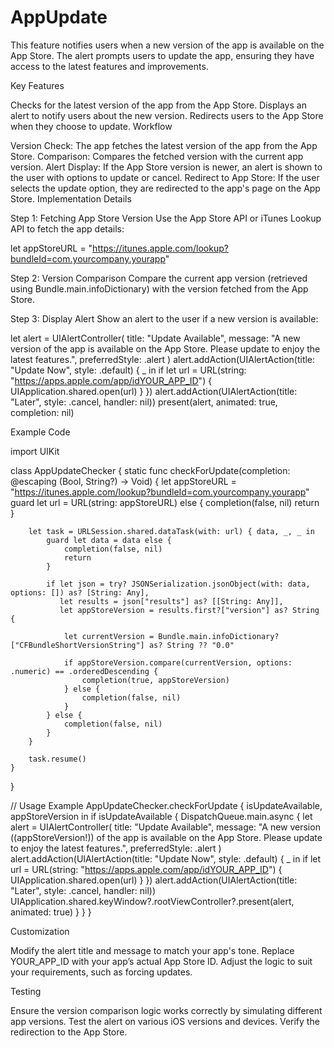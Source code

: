 # AppUpdate

This feature notifies users when a new version of the app is available on the App Store. The alert prompts users to update the app, ensuring they have access to the latest features and improvements.

Key Features

Checks for the latest version of the app from the App Store.
Displays an alert to notify users about the new version.
Redirects users to the App Store when they choose to update.
Workflow

Version Check: The app fetches the latest version of the app from the App Store.
Comparison: Compares the fetched version with the current app version.
Alert Display: If the App Store version is newer, an alert is shown to the user with options to update or cancel.
Redirect to App Store: If the user selects the update option, they are redirected to the app's page on the App Store.
Implementation Details

Step 1: Fetching App Store Version
Use the App Store API or iTunes Lookup API to fetch the app details:

let appStoreURL = "https://itunes.apple.com/lookup?bundleId=com.yourcompany.yourapp"


Step 2: Version Comparison
Compare the current app version (retrieved using Bundle.main.infoDictionary) with the version fetched from the App Store.

Step 3: Display Alert
Show an alert to the user if a new version is available:

let alert = UIAlertController(
    title: "Update Available",
    message: "A new version of the app is available on the App Store. Please update to enjoy the latest features.",
    preferredStyle: .alert
)
alert.addAction(UIAlertAction(title: "Update Now", style: .default) { _ in
    if let url = URL(string: "https://apps.apple.com/app/idYOUR_APP_ID") {
        UIApplication.shared.open(url)
    }
})
alert.addAction(UIAlertAction(title: "Later", style: .cancel, handler: nil))
present(alert, animated: true, completion: nil)


Example Code

import UIKit

class AppUpdateChecker {
    static func checkForUpdate(completion: @escaping (Bool, String?) -> Void) {
        let appStoreURL = "https://itunes.apple.com/lookup?bundleId=com.yourcompany.yourapp"
        guard let url = URL(string: appStoreURL) else {
            completion(false, nil)
            return
        }
        
        let task = URLSession.shared.dataTask(with: url) { data, _, _ in
            guard let data = data else {
                completion(false, nil)
                return
            }
            
            if let json = try? JSONSerialization.jsonObject(with: data, options: []) as? [String: Any],
               let results = json["results"] as? [[String: Any]],
               let appStoreVersion = results.first?["version"] as? String {
                
                let currentVersion = Bundle.main.infoDictionary?["CFBundleShortVersionString"] as? String ?? "0.0"
                
                if appStoreVersion.compare(currentVersion, options: .numeric) == .orderedDescending {
                    completion(true, appStoreVersion)
                } else {
                    completion(false, nil)
                }
            } else {
                completion(false, nil)
            }
        }
        
        task.resume()
    }
}

// Usage Example
AppUpdateChecker.checkForUpdate { isUpdateAvailable, appStoreVersion in
    if isUpdateAvailable {
        DispatchQueue.main.async {
            let alert = UIAlertController(
                title: "Update Available",
                message: "A new version (\(appStoreVersion!)) of the app is available on the App Store. Please update to enjoy the latest features.",
                preferredStyle: .alert
            )
            alert.addAction(UIAlertAction(title: "Update Now", style: .default) { _ in
                if let url = URL(string: "https://apps.apple.com/app/idYOUR_APP_ID") {
                    UIApplication.shared.open(url)
                }
            })
            alert.addAction(UIAlertAction(title: "Later", style: .cancel, handler: nil))
            UIApplication.shared.keyWindow?.rootViewController?.present(alert, animated: true)
        }
    }
}


Customization

Modify the alert title and message to match your app's tone.
Replace YOUR_APP_ID with your app’s actual App Store ID.
Adjust the logic to suit your requirements, such as forcing updates.

Testing

Ensure the version comparison logic works correctly by simulating different app versions.
Test the alert on various iOS versions and devices.
Verify the redirection to the App Store.

